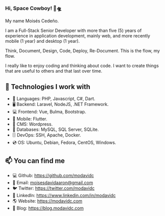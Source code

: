 ### Hi, Space Cowboy! 👋🛸

My name Moisés Cedeño. 

I am a Full-Stack Senior Developer with more than five (5) years of experience in application development, mainly web, and more recently mobile (1 year) and desktop (1 year).

Think, Document, Design, Code, Deploy, Re-Document. This is the flow, my flow. 

I really like to enjoy coding and thinking about code. I want to create things that are useful to others and that last over time.

## 🔨 Technologies I work with

- 📙 Languages: PHP, Javascript, C#, Dart.
- 🖥️ Backend: Laravel, NodeJS, .NET Framework. 
- 💻 Frontend: Vue, Bulma, Bootstrap. 
- 📱 Mobile: Flutter. 
- 📝 CMS: Wordpress.
- 💾 Databases: MySQL, SQL Server, SQLite. 
- 🗄️ DevOps: SSH, Apache, Docker.
- 💿 OS: Ubuntu, Debian, Fedora, CentOS, Windows.

## 📫 You can find me

- 💻 Github: <a href="https://github.com/modavidc" target="_blank">https://github.com/modavidc</a>
- 📧 Email: [moisesdavidaaron@gmail.com](mailto:moisesdavidaaron@gmail.com)
- 🐦 Twitter: <a href="https://twitter.com/modavidc" target="_blank">https://twitter.com/modavidc</a>
- 💼 LinkedIn: <a href="https://www.linkedin.com/in/modavidc" target="_blank">https://www.linkedin.com/in/modavidc</a> 
- 🌎 Website: <a href="https://modavidc.com" target="_blank">https://modavidc.com</a>  
- 📰 Blog: <a href="https://blog.modavidc.com" target="_blank">https://blog.modavidc.com</a>  
